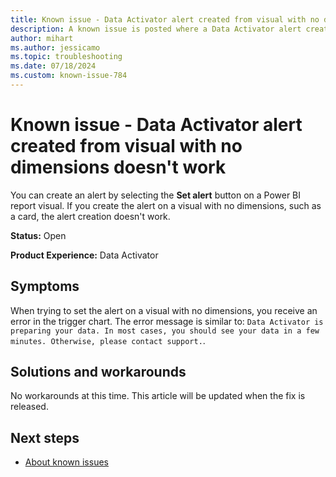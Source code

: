 ```yaml
---
title: Known issue - Data Activator alert created from visual with no dimensions doesn't work
description: A known issue is posted where a Data Activator alert created from visual with no dimensions doesn't work.
author: mihart
ms.author: jessicamo
ms.topic: troubleshooting  
ms.date: 07/18/2024
ms.custom: known-issue-784
---
```


# Known issue - Data Activator alert created from visual with no dimensions doesn't work

You can create an alert by selecting the **Set alert** button on a Power BI report visual. If you create the alert on a visual with no dimensions, such as a card, the alert creation doesn't work.

**Status:** Open

**Product Experience:** Data Activator

## Symptoms

When trying to set the alert on a visual with no dimensions, you receive an error in the trigger chart. The error message is similar to: `Data Activator is preparing your data. In most cases, you should see your data in a few minutes. Otherwise, please contact support.`.

## Solutions and workarounds

No workarounds at this time. This article will be updated when the fix is released.

## Next steps

- [About known issues](https://support.fabric.microsoft.com/known-issues)

